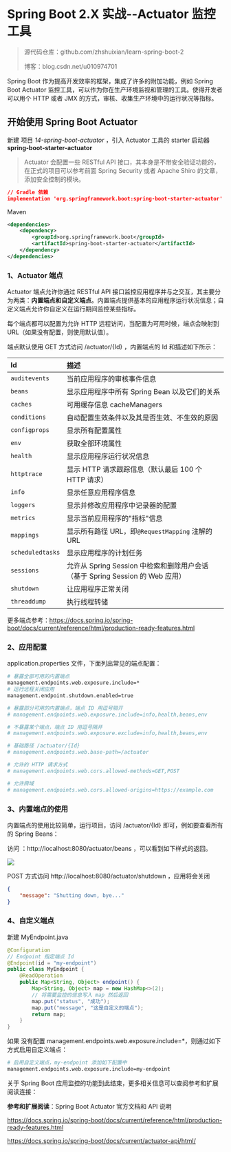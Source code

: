 # Spring Boot 2.X 实战--Actuator 监控工具

> 源代码仓库：github.com/zhshuixian/learn-spring-boot-2
>
> 博客：blog.csdn.net/u010974701

Spring Boot 作为提高开发效率的框架，集成了许多的附加功能，例如 Spring Boot Actuator 监控工具，可以作为你在生产环境监视和管理的工具。使得开发者可以用个 HTTP 或者 JMX 的方式，审核、收集生产环境中的运行状况等指标。

## 开始使用 Spring Boot Actuator

新建 项目 *14-spring-boot-actuator* ，引入 Actuator 工具的 starter 启动器 **spring-boot-starter-actuator**

> Actuator 会配置一些 RESTful API 接口，其本身是不带安全验证功能的，在正式的项目可以参考前面 Spring Security 或者 Apache Shiro 的文章，添加安全控制的模块。

```json
// Gradle 依赖
implementation 'org.springframework.boot:spring-boot-starter-actuator'
```

Maven

```xml
<dependencies>
    <dependency>
        <groupId>org.springframework.boot</groupId>
        <artifactId>spring-boot-starter-actuator</artifactId>
    </dependency>
</dependencies>
```

### 1、Actuator 端点

Actuator 端点允许你通过 RESTful API 接口监控应用程序并与之交互，其主要分为两类：**内置端点和自定义端点**。内置端点提供基本的应用程序运行状况信息；自定义端点允许你自定义在运行期间监控某些指标。

每个端点都可以配置为允许 HTTP 远程访问，当配置为可用时候，端点会映射到 URL（如果没有配置，则使用默认值）。

端点默认使用 GET 方式访问 /actuator/{Id} ，内置端点的 Id 和描述如下所示：

| Id               | 描述                                                         |
| :--------------- | :----------------------------------------------------------- |
| `auditevents`    | 当前应用程序的审核事件信息                                   |
| `beans`          | 显示应用程序中所有 Spring Bean 以及它们的关系                |
| `caches`         | 可用缓存信息 cacheManagers                                   |
| `conditions`     | 自动配置生效条件以及其是否生效、不生效的原因                 |
| `configprops`    | 显示所有配置属性                                             |
| `env`            | 获取全部环境属性                                             |
| `health`         | 显示应用程序运行状况信息                                     |
| `httptrace`      | 显示 HTTP 请求跟踪信息（默认最后 100 个 HTTP 请求）          |
| `info`           | 显示任意应用程序信息                                         |
| `loggers`        | 显示并修改应用程序中记录器的配置                             |
| `metrics`        | 显示当前应用程序的"指标"信息                                 |
| `mappings`       | 显示所有路径 URL，即`@RequestMapping` 注解的 URL             |
| `scheduledtasks` | 显示应用程序的计划任务                                       |
| `sessions`       | 允许从 Spring Session 中检索和删除用户会话（基于 Spring Session 的 Web 应用） |
| `shutdown`       | 让应用程序正常关闭                                           |
| `threaddump`     | 执行线程转储                                                 |

更多端点参考：https://docs.spring.io/spring-boot/docs/current/reference/html/production-ready-features.html

### 2、应用配置

application.properties 文件，下面列出常见的端点配置：

```bash
# 暴露全部可用的内置端点
management.endpoints.web.exposure.include=*
# 运行远程关闭应用
management.endpoint.shutdown.enabled=true

# 暴露部分可用的内置端点，端点 ID 用逗号隔开
# management.endpoints.web.exposure.include=info,health,beans,env

# 不暴露某个端点，端点 ID 用逗号隔开
# management.endpoints.web.exposure.exclude=info,health,beans,env

# 基础路径 /actuator/{Id}
# management.endpoints.web.base-path=/actuator

# 允许的 HTTP 请求方式
# management.endpoints.web.cors.allowed-methods=GET,POST

# 允许跨域
# management.endpoints.web.cors.allowed-origins=https://example.com
```

### 3、内置端点的使用

内置端点的使用比较简单，运行项目，访问 /actuator/{Id}  即可，例如要查看所有的 Spring Beans：

访问 ：http://localhost:8080/actuator/beans ，可以看到如下样式的返回。

![](https://gitee.com//ylooq/image-repository/raw/master/image2020/20200522223437.png)



POST 方式访问 http://localhost:8080/actuator/shutdown ，应用将会关闭

```json
{
    "message": "Shutting down, bye..."
}
```

### 4、自定义端点

新建 MyEndpoint.java

```java
@Configuration
// Endpoint 指定端点 Id
@Endpoint(id = "my-endpoint")
public class MyEndpoint {
    @ReadOperation
    public Map<String, Object> endpoint() {
        Map<String, Object> map = new HashMap<>(2);
        // 将需要监控的信息写入 map 然后返回
        map.put("status", "成功");
        map.put("message", "这是自定义的端点");
        return map;
    }
}
```

如果 没有配置 management.endpoints.web.exposure.include=*，则通过如下方式启用自定义端点：

```bash
# 启用自定义端点，my-endpoint 添加如下配置中
management.endpoints.web.exposure.include=my-endpoint
```

关于 Spring Boot 应用监控的功能到此结束，更多相关信息可以查阅参考和扩展阅读连接：



**参考和扩展阅读**：Spring Boot Actuator 官方文档和 API 说明

https://docs.spring.io/spring-boot/docs/current/reference/html/production-ready-features.html

https://docs.spring.io/spring-boot/docs/current/actuator-api/html/

